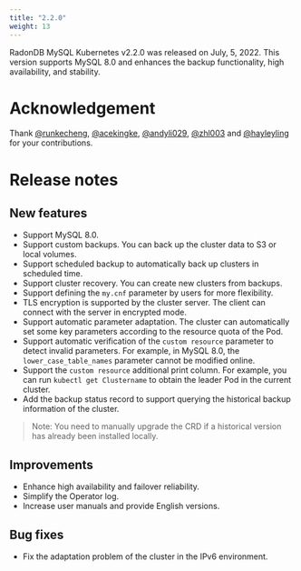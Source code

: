 ```yaml
---
title: "2.2.0"
weight: 13
---
```


RadonDB MySQL Kubernetes v2.2.0 was released on July, 5, 2022. This version supports MySQL 8.0 and enhances the backup functionality, high availability, and stability.

# **Acknowledgement**

Thank [@runkecheng](https://github.com/runkecheng), [@acekingke](https://github.com/acekingke), [@andyli029](https://github.com/andyli029), [@zhl003](https://github.com/zhl003) and [@hayleyling](https://github.com/hayleyling) for your contributions.

# **Release notes**

## New features
- Support MySQL 8.0.
- Support custom backups. You can back up the cluster data to S3 or local volumes.
- Support scheduled backup to automatically back up clusters in scheduled time.
- Support cluster recovery. You can create new clusters from backups.
- Support defining the `my.cnf` parameter by users for more flexibility.
- TLS encryption is supported by the cluster server. The client can connect with the server in encrypted mode.
- Support automatic parameter adaptation. The cluster can automatically set some key parameters according to the resource quota of the Pod.
- Support automatic verification of the `custom resource` parameter to detect invalid parameters. For example, in MySQL 8.0, the `lower_case_table_names` parameter cannot be modified online.
- Support the `custom resource` additional print column. For example, you can run `kubectl get Clustername` to obtain the leader Pod in the current cluster.
- Add the backup status record to support querying the historical backup information of the cluster.

> Note: You need to manually upgrade the CRD if a historical version has already been installed locally.

## Improvements
- Enhance high availability and failover reliability.
- Simplify the Operator log.
- Increase user manuals and provide English versions.

## Bug fixes
- Fix the adaptation problem of the cluster in the IPv6 environment.